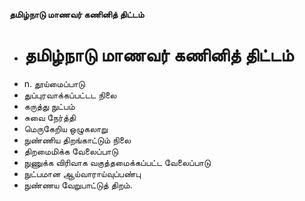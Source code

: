 **தமிழ்நாடு மாணவர் கணினித் திட்டம்**
- # தமிழ்நாடு மாணவர் கணினித் திட்டம்
- n. தூய்மைப்பாடு
- துப்புரவாக்கப்பட்டட நிலை
- கருத்து நுட்பம்
- சுவை நேர்த்தி
- மெருகேறிய ஒழுகலாறு
- நுண்ணிய திறங்காட்டும் நிலை
- திறமைமிக்க வேலைப்பாடு
- நுணுக்க விரிவாக வகுத்தமைக்கப்பட்ட வேலைப்பாடு
- நுட்பமான ஆய்வாராய்வுப்பண்பு
- நுண்ணய வேறுபாட்டுத் திறம்.

